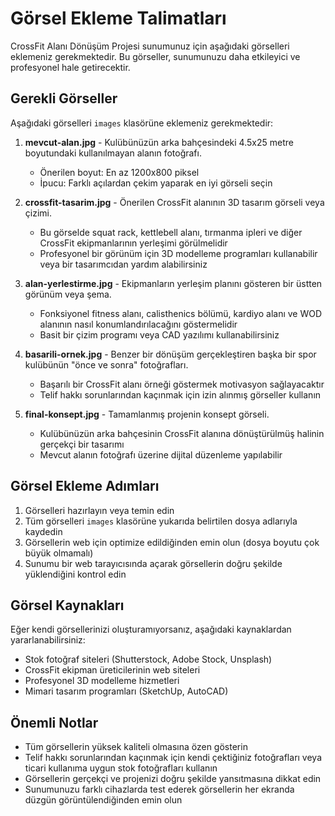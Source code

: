 # Görsel Ekleme Talimatları

CrossFit Alanı Dönüşüm Projesi sunumunuz için aşağıdaki görselleri eklemeniz gerekmektedir. Bu görseller, sunumunuzu daha etkileyici ve profesyonel hale getirecektir.

## Gerekli Görseller

Aşağıdaki görselleri `images` klasörüne eklemeniz gerekmektedir:

1. **mevcut-alan.jpg** - Kulübünüzün arka bahçesindeki 4.5x25 metre boyutundaki kullanılmayan alanın fotoğrafı.
   - Önerilen boyut: En az 1200x800 piksel
   - İpucu: Farklı açılardan çekim yaparak en iyi görseli seçin

2. **crossfit-tasarim.jpg** - Önerilen CrossFit alanının 3D tasarım görseli veya çizimi.
   - Bu görselde squat rack, kettlebell alanı, tırmanma ipleri ve diğer CrossFit ekipmanlarının yerleşimi görülmelidir
   - Profesyonel bir görünüm için 3D modelleme programları kullanabilir veya bir tasarımcıdan yardım alabilirsiniz

3. **alan-yerlestirme.jpg** - Ekipmanların yerleşim planını gösteren bir üstten görünüm veya şema.
   - Fonksiyonel fitness alanı, calisthenics bölümü, kardiyo alanı ve WOD alanının nasıl konumlandırılacağını göstermelidir
   - Basit bir çizim programı veya CAD yazılımı kullanabilirsiniz

4. **basarili-ornek.jpg** - Benzer bir dönüşüm gerçekleştiren başka bir spor kulübünün "önce ve sonra" fotoğrafları.
   - Başarılı bir CrossFit alanı örneği göstermek motivasyon sağlayacaktır
   - Telif hakkı sorunlarından kaçınmak için izin alınmış görseller kullanın

5. **final-konsept.jpg** - Tamamlanmış projenin konsept görseli.
   - Kulübünüzün arka bahçesinin CrossFit alanına dönüştürülmüş halinin gerçekçi bir tasarımı
   - Mevcut alanın fotoğrafı üzerine dijital düzenleme yapılabilir

## Görsel Ekleme Adımları

1. Görselleri hazırlayın veya temin edin
2. Tüm görselleri `images` klasörüne yukarıda belirtilen dosya adlarıyla kaydedin
3. Görsellerin web için optimize edildiğinden emin olun (dosya boyutu çok büyük olmamalı)
4. Sunumu bir web tarayıcısında açarak görsellerin doğru şekilde yüklendiğini kontrol edin

## Görsel Kaynakları

Eğer kendi görsellerinizi oluşturamıyorsanız, aşağıdaki kaynaklardan yararlanabilirsiniz:

- Stok fotoğraf siteleri (Shutterstock, Adobe Stock, Unsplash)
- CrossFit ekipman üreticilerinin web siteleri
- Profesyonel 3D modelleme hizmetleri
- Mimari tasarım programları (SketchUp, AutoCAD)

## Önemli Notlar

- Tüm görsellerin yüksek kaliteli olmasına özen gösterin
- Telif hakkı sorunlarından kaçınmak için kendi çektiğiniz fotoğrafları veya ticari kullanıma uygun stok fotoğrafları kullanın
- Görsellerin gerçekçi ve projenizi doğru şekilde yansıtmasına dikkat edin
- Sunumunuzu farklı cihazlarda test ederek görsellerin her ekranda düzgün görüntülendiğinden emin olun 